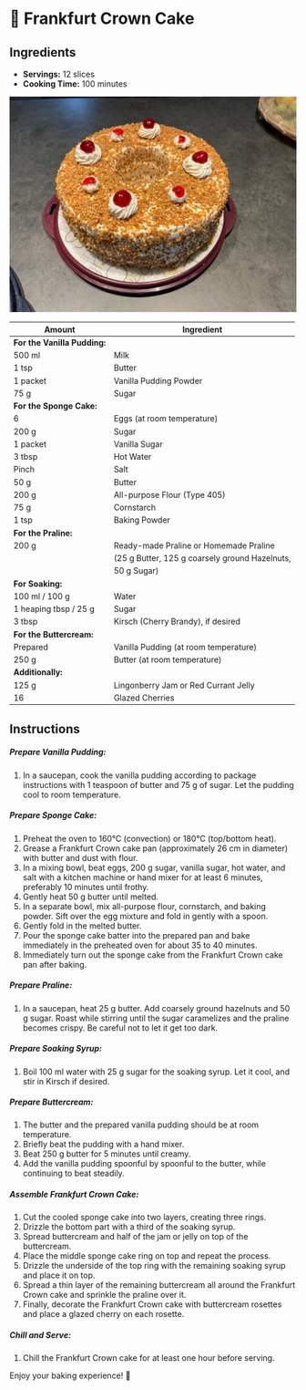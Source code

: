 # 🎂 Frankfurt Crown Cake

## Ingredients

- **Servings:** 12 slices
- **Cooking Time:** 100 minutes

![picture of a frankfurt crown cake](../assets/frankfurter.jpg)

| Amount          | Ingredient                                          |
|-----------------|-----------------------------------------------------|
| **For the Vanilla Pudding:**                                   |
| 500 ml          | Milk                                                |
| 1 tsp           | Butter                                              |
| 1 packet        | Vanilla Pudding Powder                             |
| 75 g            | Sugar                                               |
| **For the Sponge Cake:**                                      |
| 6               | Eggs (at room temperature)                          |
| 200 g           | Sugar                                               |
| 1 packet        | Vanilla Sugar                                       |
| 3 tbsp          | Hot Water                                           |
| Pinch           | Salt                                                |
| 50 g            | Butter                                              |
| 200 g           | All-purpose Flour (Type 405)                        |
| 75 g            | Cornstarch                                          |
| 1 tsp           | Baking Powder                                       |
| **For the Praline:**                                          |
| 200 g           | Ready-made Praline or Homemade Praline              |
|                 | (25 g Butter, 125 g coarsely ground Hazelnuts,      |
|                 | 50 g Sugar)                                         |
| **For Soaking:**                                               |
| 100 ml / 100 g  | Water                                               |
| 1 heaping tbsp / 25 g | Sugar                                         |
| 3 tbsp          | Kirsch (Cherry Brandy), if desired                  |
| **For the Buttercream:**                                      |
| Prepared        | Vanilla Pudding (at room temperature)               |
| 250 g           | Butter (at room temperature)                        |
| **Additionally:**                                              |
| 125 g           | Lingonberry Jam or Red Currant Jelly                |
| 16              | Glazed Cherries                                     |

## Instructions

##### Prepare Vanilla Pudding:
1. In a saucepan, cook the vanilla pudding according to package instructions with 1 teaspoon of butter and 75 g of sugar. Let the pudding cool to room temperature.

##### Prepare Sponge Cake:
1. Preheat the oven to 160°C (convection) or 180°C (top/bottom heat).
2. Grease a Frankfurt Crown cake pan (approximately 26 cm in diameter) with butter and dust with flour.
3. In a mixing bowl, beat eggs, 200 g sugar, vanilla sugar, hot water, and salt with a kitchen machine or hand mixer for at least 6 minutes, preferably 10 minutes until frothy.
4. Gently heat 50 g butter until melted.
5. In a separate bowl, mix all-purpose flour, cornstarch, and baking powder. Sift over the egg mixture and fold in gently with a spoon.
6. Gently fold in the melted butter.
7. Pour the sponge cake batter into the prepared pan and bake immediately in the preheated oven for about 35 to 40 minutes.
8. Immediately turn out the sponge cake from the Frankfurt Crown cake pan after baking.

##### Prepare Praline:
1. In a saucepan, heat 25 g butter. Add coarsely ground hazelnuts and 50 g sugar. Roast while stirring until the sugar caramelizes and the praline becomes crispy. Be careful not to let it get too dark.

##### Prepare Soaking Syrup:
1. Boil 100 ml water with 25 g sugar for the soaking syrup. Let it cool, and stir in Kirsch if desired.

##### Prepare Buttercream:
1. The butter and the prepared vanilla pudding should be at room temperature.
2. Briefly beat the pudding with a hand mixer.
3. Beat 250 g butter for 5 minutes until creamy.
4. Add the vanilla pudding spoonful by spoonful to the butter, while continuing to beat steadily.

##### Assemble Frankfurt Crown Cake:
1. Cut the cooled sponge cake into two layers, creating three rings.
2. Drizzle the bottom part with a third of the soaking syrup.
3. Spread buttercream and half of the jam or jelly on top of the buttercream.
4. Place the middle sponge cake ring on top and repeat the process.
5. Drizzle the underside of the top ring with the remaining soaking syrup and place it on top.
6. Spread a thin layer of the remaining buttercream all around the Frankfurt Crown cake and sprinkle the praline over it.
7. Finally, decorate the Frankfurt Crown cake with buttercream rosettes and place a glazed cherry on each rosette.

##### Chill and Serve:
1. Chill the Frankfurt Crown cake for at least one hour before serving.

Enjoy your baking experience! 🍰
